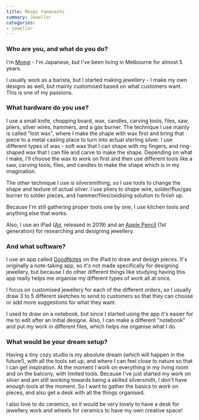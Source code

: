 ```yaml
---
title: Moegi Yamanashi
summary: Jeweller 
categories:
- jeweller
---
```


### Who are you, and what do you do?

I'm [Moegi](https://instagram.com/fateor_1111 "Moegi's Instagram account.") - I'm Japanese, but I've been living in Melbourne for almost 5 years.

I usually work as a barista, but I started making jewellery - I make my own designs as well, but mainly customised based on what customers want. This is one of my passions.

### What hardware do you use?

I use a small knife, chopping board, wax, candles, carving tools, files, saw, pliers, silver wires, hammers, and a gas burner. The technique I use mainly is called "lost wax", where I make the shape with wax first and bring that piece to a metal casting place to turn into actual sterling silver. I use different types of wax - soft wax that I can shape with my fingers, and ring-shaped wax that I can file and carve to make the shape. Depending on what I make, I'll choose the wax to work on first and then use different tools like a saw, carving tools, files, and candles to make the shape which is in my imagination.

The other technique I use is silversmithing, so I use tools to change the shape and texture of actual silver. I use pliers to shape wire, solder/flux/gas burner to solder pieces, and hammer/files/oxidising solution to finish up.

Because I'm still gathering proper tools one by one, I use kitchen tools and anything else that works. 

Also, I use an iPad ([Air][ipad-air], released in 2019) and an [Apple Pencil][pencil] (1st generation) for researching and designing jewellery.

### And what software?

I use an app called [GoodNotes][goodnotes-ios] on the iPad to draw and design pieces. It's originally a note-taking app, so it's not made specifically for designing jewellery, but because I do other different things like studying having this app really helps me organise my different types of work all at once.

I focus on customised jewellery for each of the different orders, so I usually draw 3 to 5 different sketches to send to customers so that they can choose or add more suggestions for what they want. 

I used to draw on a notebook, but since I started using the app it's easier for me to edit after an initial designe. Also, I can make a different "notebook" and put my work in different files, which helps me organise what I do. 

### What would be your dream setup?

Having a tiny cozy studio is my absolute dream (which will happen in the future!), with all the tools set up, and where I can feel close to nature so that I can get inspiration. At the moment I work on everything in my living room and on the balcony, with limited tools. Because I've just started my work on silver and am still working towards being a skilled silversmith, I don't have enough tools at the moment. So I want to gather the basics to work on pieces, and also get a desk with all the things organised.

I also love to do ceramics, so it would be very lovely to have a desk for jewellery work and wheels for ceramics to have my own creative space!

[goodnotes-ios]: http://www.goodnotesapp.com "A handwritten note-taking app."
[ipad-air]: https://en.wikipedia.org/wiki/IPad_Air "A tablet device."
[pencil]: https://www.fiftythree.com/pencil "An iPad stylus."
